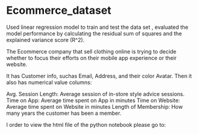 # Ecommerce_dataset
Used linear regression model to train and test the data set , evaluated the model performance by calculating the residual sum of squares and the explained variance score (R^2).

The Ecommerce company that sell clothing online is trying to decide whether to focus their efforts on their mobile app experience or their website. 

It has Customer info, suchas Email, Address, and their color Avatar. Then it also has numerical value columns:

Avg. Session Length: Average session of in-store style advice sessions.
Time on App: Average time spent on App in minutes
Time on Website: Average time spent on Website in minutes
Length of Membership: How many years the customer has been a member. 

I order to view the html file of the python notebook please go to:
